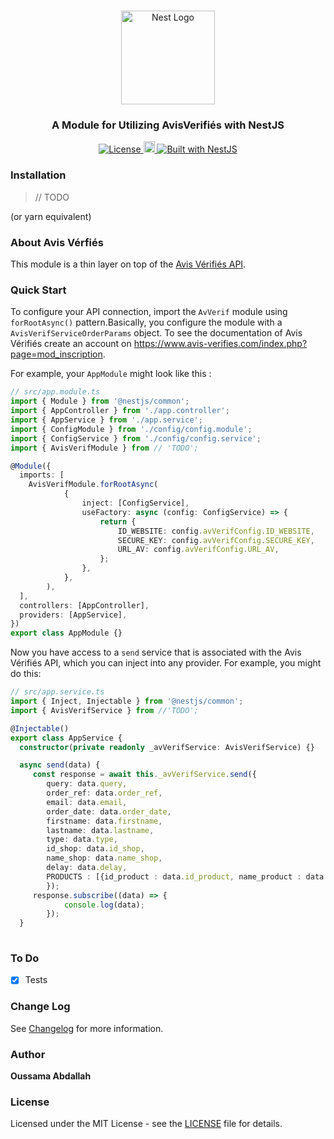 <h1 align="center"></h1>

<div align="center">
  <a href="http://nestjs.com/" target="_blank">
    <img src="https://nestjs.com/img/logo_text.svg" width="150" alt="Nest Logo" />
  </a>
</div>

<h3 align="center">A Module for Utilizing AvisVerifiés with NestJS</h3>

<div align="center">
  <a href="https://nestjs.com" target="_blank">
    <img src="https://img.shields.io/badge/license-MIT-brightgreen.svg" alt="License" />
    <img src="https://badge.fury.io/js/%40nestjsplus%2Fmassive.svg" alt="npm version" height="18">    <img src="https://img.shields.io/badge/built%20with-NestJs-red.svg" alt="Built with NestJS">
  </a>
</div>

### Installation

> // TODO

(or yarn equivalent)

### About Avis Vérfiés

This module is a thin layer on top of the [Avis Vérifiés API](https://www.avis-verifies.com/index.php?page=mod_inscription/).



### Quick Start

To configure your API connection, import the `AvVerif` module using `forRootAsync()` pattern.Basically, you configure the module with a `AvisVerifServiceOrderParams` object. To see the documentation of Avis Vérifiés create an account on https://www.avis-verifies.com/index.php?page=mod_inscription.

For example, your `AppModule` might look like this :

```typescript
// src/app.module.ts
import { Module } from '@nestjs/common';
import { AppController } from './app.controller';
import { AppService } from './app.service';
import { ConfigModule } from './config/config.module';
import { ConfigService } from './config/config.service';
import { AvisVerifModule } from // 'TODO';

@Module({
  imports: [
    AvisVerifModule.forRootAsync(
            {
                inject: [ConfigService],
                useFactory: async (config: ConfigService) => {
                    return {
                        ID_WEBSITE: config.avVerifConfig.ID_WEBSITE,
                        SECURE_KEY: config.avVerifConfig.SECURE_KEY,
                        URL_AV: config.avVerifConfig.URL_AV,
                    };
                },
            },
        ),
  ],
  controllers: [AppController],
  providers: [AppService],
})
export class AppModule {}
```

Now you have access to a `send` service that is associated with the Avis Vérifiés API, which you can inject into any provider. For example, you might do this:

```typescript
// src/app.service.ts
import { Inject, Injectable } from '@nestjs/common';
import { AvisVerifService } from //'TODO';

@Injectable()
export class AppService {
  constructor(private readonly _avVerifService: AvisVerifService) {}

  async send(data) {
     const response = await this._avVerifService.send({
        query: data.query,
        order_ref: data.order_ref,
        email: data.email,
        order_date: data.order_date,
        firstname: data.firstname,
        lastname: data.lastname,
        type: data.type,
        id_shop: data.id_shop,
        name_shop: data.name_shop,
        delay: data.delay,
        PRODUCTS : [{id_product : data.id_product, name_product : data.name_product}] // table product could contain from 0 to n products.
        });
     response.subscribe((data) => {
            console.log(data);
        });
  }
  
```

### To Do

- [x] Tests

### Change Log

See [Changelog](CHANGELOG.md) for more information.

### Author

**Oussama Abdallah**

### License

Licensed under the MIT License - see the [LICENSE](LICENSE) file for details.
